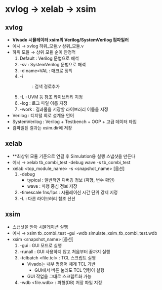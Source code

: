 # xvlog → xelab → xsim

## xvlog
- **Vivado 시뮬레이터 xsim의 Verilog/SystemVerilog 컴파일러**
- 예시 → xvlog 하위_모듈.v 상위_모듈.v 
- 하위 모듈 → 상위 모듈 순이 안정적
    1. Default : Verilog 문법으로 해석
    2. -sv : SystemVerilog 문법으로 해석
    3. -d name=VAL : 매크로 정의
    4. -i <dir> : 검색 경로추가
    5. -L <lib> : UVM 등 참조 라이브러리 지정
    6. -log <file> : 로그 파일 이름 지정
    7. -work <lib> : 결과물을 저장할 라이브러리 이름을 지정
- Verilog : 디지털 회로 설계용 언어
- SystemVerilog : Verilog + Testbench + OOP + 고급 데이터 타입
- 컴파일된 결과는 xsim.dir에 저장

## xelab
- **최상위 모듈 기준으로 연결 후 Simulation용 실행 스냅샷을 만든다
- 예시 → xelab tb_combi_test -debug wave -s tb_combi_test
- xelab <top_module_name> -s <snapshot_name> [옵션]
    1. -debug
        - typical : 일반적인 디버깅 정보 (파형, 변수 확인)
        - wave : 파형 중심 정보 저장
    2. -timescale 1ns/1ps : 시뮬레이션 시간 단위 강제 지정
    3. -L <lib> : 다른 라이브러리 참조
션션
## xsim
- 스냅샷을 받아 시뮬레이션 실행
- 예시 → xsim tb_combi_test -gui -wdb simulate_xsim_tb_combi_test.wdb
- xsim <snapshot_name> [옵션] 
    1. -gui : GUI 모드로 실행
    2. -runall : GUI 사용하지 않고 처음부터 끝까지 실행
    3. -tclbatch <file.tcl> : TCL 스크립트 실행
        - Vivado는 내부 명령어 체계 TCL 기반
            - GUI에서 버튼 눌러도 TCL 명령이 실행
        - GUI 작업을 그대로 스크립트화 가능
    4. -wdb <file.wdb> : 파형(DB) 저장 파일 지정